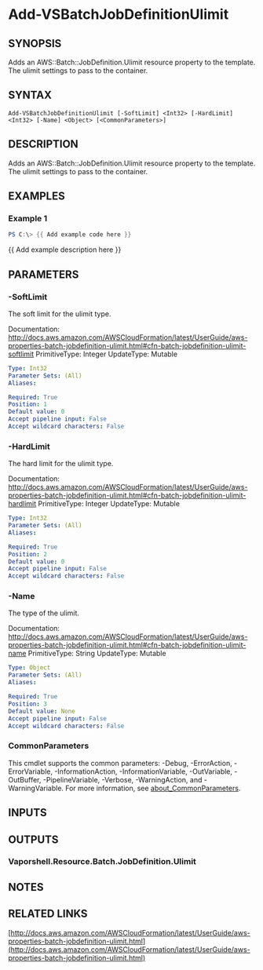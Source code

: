 # Add-VSBatchJobDefinitionUlimit

## SYNOPSIS
Adds an AWS::Batch::JobDefinition.Ulimit resource property to the template.
The ulimit settings to pass to the container.

## SYNTAX

```
Add-VSBatchJobDefinitionUlimit [-SoftLimit] <Int32> [-HardLimit] <Int32> [-Name] <Object> [<CommonParameters>]
```

## DESCRIPTION
Adds an AWS::Batch::JobDefinition.Ulimit resource property to the template.
The ulimit settings to pass to the container.

## EXAMPLES

### Example 1
```powershell
PS C:\> {{ Add example code here }}
```

{{ Add example description here }}

## PARAMETERS

### -SoftLimit
The soft limit for the ulimit type.

Documentation: http://docs.aws.amazon.com/AWSCloudFormation/latest/UserGuide/aws-properties-batch-jobdefinition-ulimit.html#cfn-batch-jobdefinition-ulimit-softlimit
PrimitiveType: Integer
UpdateType: Mutable

```yaml
Type: Int32
Parameter Sets: (All)
Aliases:

Required: True
Position: 1
Default value: 0
Accept pipeline input: False
Accept wildcard characters: False
```

### -HardLimit
The hard limit for the ulimit type.

Documentation: http://docs.aws.amazon.com/AWSCloudFormation/latest/UserGuide/aws-properties-batch-jobdefinition-ulimit.html#cfn-batch-jobdefinition-ulimit-hardlimit
PrimitiveType: Integer
UpdateType: Mutable

```yaml
Type: Int32
Parameter Sets: (All)
Aliases:

Required: True
Position: 2
Default value: 0
Accept pipeline input: False
Accept wildcard characters: False
```

### -Name
The type of the ulimit.

Documentation: http://docs.aws.amazon.com/AWSCloudFormation/latest/UserGuide/aws-properties-batch-jobdefinition-ulimit.html#cfn-batch-jobdefinition-ulimit-name
PrimitiveType: String
UpdateType: Mutable

```yaml
Type: Object
Parameter Sets: (All)
Aliases:

Required: True
Position: 3
Default value: None
Accept pipeline input: False
Accept wildcard characters: False
```

### CommonParameters
This cmdlet supports the common parameters: -Debug, -ErrorAction, -ErrorVariable, -InformationAction, -InformationVariable, -OutVariable, -OutBuffer, -PipelineVariable, -Verbose, -WarningAction, and -WarningVariable. For more information, see [about_CommonParameters](http://go.microsoft.com/fwlink/?LinkID=113216).

## INPUTS

## OUTPUTS

### Vaporshell.Resource.Batch.JobDefinition.Ulimit
## NOTES

## RELATED LINKS

[http://docs.aws.amazon.com/AWSCloudFormation/latest/UserGuide/aws-properties-batch-jobdefinition-ulimit.html](http://docs.aws.amazon.com/AWSCloudFormation/latest/UserGuide/aws-properties-batch-jobdefinition-ulimit.html)

